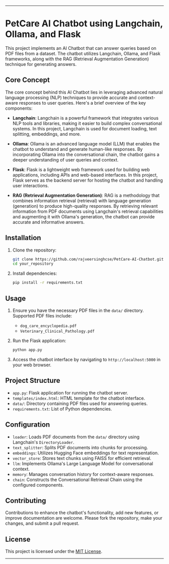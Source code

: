---

# PetCare AI Chatbot using Langchain, Ollama, and Flask

This project implements an AI Chatbot that can answer queries based on PDF files from a dataset. The chatbot utilizes Langchain, Ollama, and Flask frameworks, along with the RAG (Retrieval Augmentation Generation) technique for generating answers.

## Core Concept

The core concept behind this AI Chatbot lies in leveraging advanced natural language processing (NLP) techniques to provide accurate and context-aware responses to user queries. Here's a brief overview of the key components:

- **Langchain**: Langchain is a powerful framework that integrates various NLP tools and libraries, making it easier to build complex conversational systems. In this project, Langchain is used for document loading, text splitting, embeddings, and more.

- **Ollama**: Ollama is an advanced language model (LLM) that enables the chatbot to understand and generate human-like responses. By incorporating Ollama into the conversational chain, the chatbot gains a deeper understanding of user queries and context.

- **Flask**: Flask is a lightweight web framework used for building web applications, including APIs and web-based interfaces. In this project, Flask serves as the backend server for hosting the chatbot and handling user interactions.

- **RAG (Retrieval Augmentation Generation)**: RAG is a methodology that combines information retrieval (retrieval) with language generation (generation) to produce high-quality responses. By retrieving relevant information from PDF documents using Langchain's retrieval capabilities and augmenting it with Ollama's generation, the chatbot can provide accurate and informative answers.

## Installation

1. Clone the repository:
   ```bash
   git clone https://github.com/rajveersinghcse/PetCare-AI-Chatbot.git
   cd your_repository
   ```

2. Install dependencies:
   ```bash
   pip install -r requirements.txt
   ```

## Usage

1. Ensure you have the necessary PDF files in the `data/` directory. Supported PDF files include:
   - `dog_care_encyclopedia.pdf`
   - `Veterinary_Clinical_Pathology.pdf`

2. Run the Flask application:
   ```bash
   python app.py
   ```

3. Access the chatbot interface by navigating to `http://localhost:5000` in your web browser.

## Project Structure

- `app.py`: Flask application for running the chatbot server.
- `templates/index.html`: HTML template for the chatbot interface.
- `data/`: Directory containing PDF files used for answering queries.
- `requirements.txt`: List of Python dependencies.

## Configuration

- `loader`: Loads PDF documents from the `data/` directory using Langchain's `DirectoryLoader`.
- `text_splitter`: Splits PDF documents into chunks for processing.
- `embeddings`: Utilizes Hugging Face embeddings for text representation.
- `vector_store`: Stores text chunks using FAISS for efficient retrieval.
- `llm`: Implements Ollama's Large Language Model for conversational context.
- `memory`: Manages conversation history for context-aware responses.
- `chain`: Constructs the Conversational Retrieval Chain using the configured components.

## Contributing

Contributions to enhance the chatbot's functionality, add new features, or improve documentation are welcome. Please fork the repository, make your changes, and submit a pull request.

## License

This project is licensed under the [MIT License](LICENSE).

---